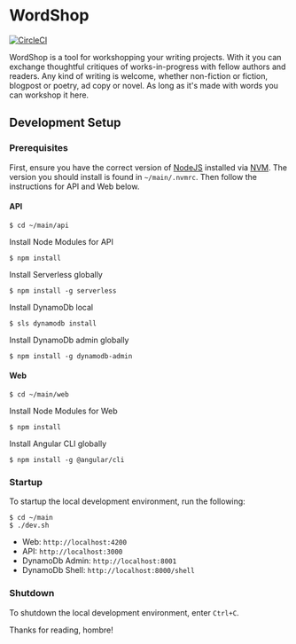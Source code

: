 # WordShop

[![CircleCI](https://circleci.com/gh/WordShopApp/main/tree/master.svg?style=svg&circle-token=62aa93b79fc559a39add5f170f19c7bbc173f5d7)](https://circleci.com/gh/WordShopApp/main/tree/master)

WordShop is a tool for workshopping your writing projects. With it you can exchange thoughtful critiques of works-in-progress with  fellow authors and readers. Any kind of writing is welcome, whether non-fiction or fiction, blogpost or poetry, ad copy or novel. As long as it's made with words you can workshop it here.


## Development Setup

### Prerequisites

First, ensure you have the correct version of [NodeJS](https://nodejs.org/en/) installed via [NVM](https://github.com/creationix/nvm). The version you should install is found in ```~/main/.nvmrc```. Then follow the instructions for API and Web below.

#### API

```
$ cd ~/main/api
```

Install Node Modules for API

```
$ npm install
```

Install Serverless globally

```
$ npm install -g serverless
```

Install DynamoDb local

```
$ sls dynamodb install
```

Install DynamoDb admin globally

```
$ npm install -g dynamodb-admin
```

#### Web

```
$ cd ~/main/web
```

Install Node Modules for Web

```
$ npm install
```

Install Angular CLI globally

```
$ npm install -g @angular/cli
```


### Startup

To startup the local development environment, run the following:

```
$ cd ~/main
$ ./dev.sh
```

- Web: ```http://localhost:4200```
- API: ```http://localhost:3000```
- DynamoDb Admin: ```http://localhost:8001```
- DynamoDb Shell: ```http://localhost:8000/shell```



### Shutdown

To shutdown the local development environment, enter ```Ctrl+C```.

Thanks for reading, hombre!